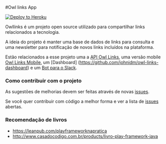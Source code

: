 #Owl links App

[![Deploy to Heroku](https://www.herokucdn.com/deploy/button.png)](http://owllinks.co/)

Owllinks é um projeto open source utilizado para compartilhar links relacionados a tecnologia.

A ideia do projeto é manter uma base de dados de links para consulta e uma newsletter para notificação de novos links incluídos na plataforma.
	
Estão relacionados a esse projeto uma a [API Owl Links](https://github.com/johnidm/owl-links-api), uma versão mobile [Owl Links Mobile](https://github.com/johnidm/owl-links-mobile), um [Dashboard] (https://github.com/johnidm/owl-links-dashboard) e um [Bot para o Slack](https://github.com/johnidm/owl-links-slackbot).

### Como contribuir com o projeto 

As sugestões de melhorias devem ser feitas através de novas [issues]( https://github.com/johnidm/owl-links/issues/new).

Se você quer contribuir com código a melhor forma e ver a lista de [issues](https://github.com/johnidm/owl-links/issues) abertas.

### Recomendação de livros

* https://leanpub.com/playframeworknapratica
* http://www.casadocodigo.com.br/products/livro-play-framework-java


